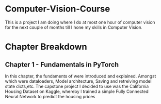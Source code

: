 # Computer-Vision-Course
This is a project I am doing where I do at most one hour of computer vision for the next couple of months till I hone my skills in Computer Vision. 
# Chapter Breakdown 
## Chapter 1 - Fundamentals in PyTorch 
In this chapter, the fundaments of were introduced and explained. Amongst which were dataloaders, Model architecture, Saving and retreiving model state dicts,etc. The capstone project I decided to use was the California Housing Dataset on Kaggle, whereby I trained a simple Fully Connected Neural Network to predict the housing prices
